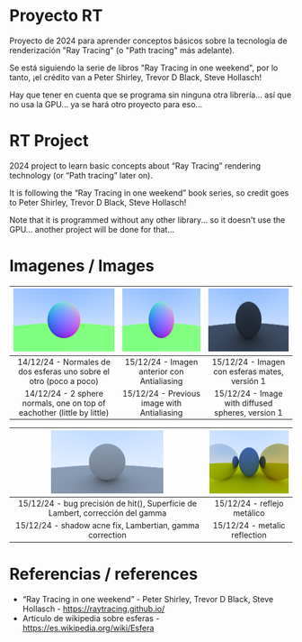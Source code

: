 # Proyecto RT

Proyecto de 2024 para aprender conceptos básicos sobre la tecnología de renderización "Ray Tracing" (o "Path tracing" más adelante).

Se está siguiendo la serie de libros "Ray Tracing in one weekend", por lo tanto, ¡el crédito van a Peter Shirley, Trevor D Black, Steve Hollasch!

Hay que tener en cuenta que se programa sin ninguna otra librería... así que no usa la GPU... ya se hará otro proyecto para eso...

# RT Project

2024 project to learn basic concepts about “Ray Tracing” rendering technology (or “Path tracing” later on).

It is following the “Ray Tracing in one weekend” book series, so credit goes to Peter Shirley, Trevor D Black, Steve Hollasch!

Note that it is programmed without any other library... so it doesn't use the GPU... another project will be done for that...

# Imagenes / Images

| <img src="resultados\2CirculosNormales.png" width=200 height=112> | <img src="resultados\2CirculosNormalesAA.png" width=200 height=112> | <img src="resultados\2EsferasDifusoV1.png" width=200 height=112> |
|:--:|:--:|:--:|
| 14/12/24 - Normales de dos esferas uno sobre el otro (poco a poco)|15/12/24 - Imagen anterior con Antialiasing | 15/12/24 - Imagen con esferas mates, versión 1 |
| 14/12/24 - 2 sphere normals, one on top of eachother (little by little) | 15/12/24 - Previous image with Antialiasing | 15/12/24 - Image with diffused spheres, version 1 |

| <img src="resultados\2EsferasDifusoV2.png" width=200 height=112> | <img src="resultados\4EsferasReflejos.png" width=200 height=112> |
|:--:|:--:|
| 15/12/24 - bug precisión de hit(), Superficie de Lambert, corrección del gamma | 15/12/24 - reflejo metálico |
| 15/12/24 - shadow acne fix, Lambertian, gamma correction | 15/12/24 - metalic reflection |

# Referencias / references

- “Ray Tracing in one weekend” - Peter Shirley, Trevor D Black, Steve Hollasch - <https://raytracing.github.io/>
- Articulo de wikipedia sobre esferas - <https://es.wikipedia.org/wiki/Esfera>
